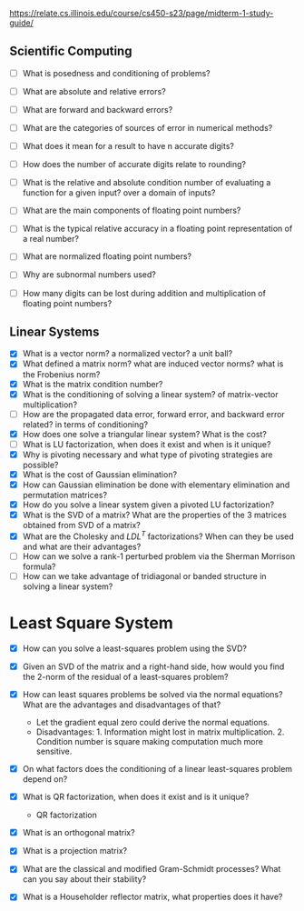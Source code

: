 https://relate.cs.illinois.edu/course/cs450-s23/page/midterm-1-study-guide/

## Scientific Computing

- [ ] What is posedness and conditioning of problems?

- [ ] What are absolute and relative errors?
- [ ] What are forward and backward errors?
- [ ] What are the categories of sources of error in numerical methods?
- [ ] What does it mean for a result to have n accurate digits?
- [ ] How does the number of accurate digits relate to rounding?
- [ ] What is the relative and absolute condition number of evaluating a function for a given input? over a domain of inputs?
- [ ] What are the main components of floating point numbers?
- [ ] What is the typical relative accuracy in a floating point representation of a real number?
- [ ] What are normalized floating point numbers?
- [ ] Why are subnormal numbers used?
- [ ] How many digits can be lost during addition and multiplication of floating point numbers?

## Linear Systems

- [x] What is a vector norm? a normalized vector? a unit ball?
- [x] What defined a matrix norm? what are induced vector norms? what is the Frobenius norm?
- [x] What is the matrix condition number?
- [x] What is the conditioning of solving a linear system? of matrix-vector multiplication?
- [ ] How are the propagated data error, forward error, and backward error related? in terms of conditioning?
- [x] How does one solve a triangular linear system? What is the cost?
- [ ] What is LU factorization, when does it exist and when is it unique?
- [x] Why is pivoting necessary and what type of pivoting strategies are possible?
- [x] What is the cost of Gaussian elimination?
- [x] How can Gaussian elimination be done with elementary elimination and permutation matrices?
- [x] How do you solve a linear system given a pivoted LU factorization?
- [x] What is the SVD of a matrix? What are the properties of the 3 matrices obtained from SVD of a matrix?
- [x] What are the Cholesky and $LDL^T$ factorizations? When can they be used and what are their advantages?
- [ ] How can we solve a rank-1 perturbed problem via the Sherman Morrison formula?
- [ ] How can we take advantage of tridiagonal or banded structure in solving a linear system?

# Least Square System

- [x] How can you solve a least-squares problem using the SVD?

- [x] Given an SVD of the matrix and a right-hand side, how would you find the 2-norm of the residual of a least-squares problem?
- [x] How can least squares problems be solved via the normal equations? What are the advantages and disadvantages of that?
  - Let the gradient equal zero could derive the normal equations.
  - Disadvantages: 1. Information might lost in matrix multiplication. 2. Condition number is square making computation much more sensitive.
- [x] On what factors does the conditioning of a linear least-squares problem depend on?
- [x] What is QR factorization, when does it exist and is it unique?
  - QR factorization 
- [x] What is an orthogonal matrix?
- [x] What is a projection matrix?
- [x] What are the classical and modified Gram-Schmidt processes? What can you say about their stability?
- [x] What is a Householder reflector matrix, what properties does it have?



